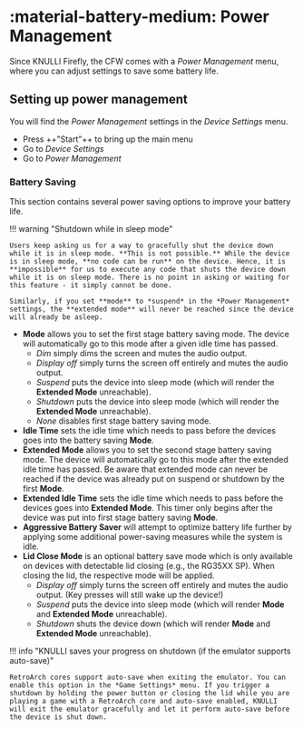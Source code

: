 # :material-battery-medium: Power Management

Since KNULLI Firefly, the CFW comes with a *Power Management* menu, where you can adjust settings to save some battery life.

## Setting up power management

You will find the *Power Management* settings in the *Device Settings* menu.

* Press ++"Start"++ to bring up the main menu
* Go to *Device Settings*
* Go to *Power Management*

### Battery Saving

This section contains several power saving options to improve your battery life.

!!! warning "Shutdown while in sleep mode"

    Users keep asking us for a way to gracefully shut the device down while it is in sleep mode. **This is not possible.** While the device is in sleep mode, **no code can be run** on the device. Hence, it is **impossible** for us to execute any code that shuts the device down while it is on sleep mode. There is no point in asking or waiting for this feature - it simply cannot be done.

    Similarly, if you set **mode** to *suspend* in the *Power Management* settings, the **extended mode** will never be reached since the device will already be asleep.

* **Mode** allows you to set the first stage battery saving mode. The device will automatically go to this mode after a given idle time has passed.
    * *Dim* simply dims the screen and mutes the audio output.
    * *Display off* simply turns the screen off entirely and mutes the audio output.
    * *Suspend* puts the device into sleep mode (which will render the **Extended Mode** unreachable).
    * *Shutdown* puts the device into sleep mode (which will render the **Extended Mode** unreachable).
    * *None* disables first stage battery saving mode.
* **Idle Time** sets the idle time which needs to pass before the devices goes into the battery saving **Mode**.
* **Extended Mode** allows you to set the second stage battery saving mode. The device will automatically go to this mode after the extended idle time has passed. Be aware that extended mode can never be reached if the device was already put on suspend or shutdown by the first **Mode**.
* **Extended Idle Time** sets the idle time which needs to pass before the devices goes into **Extended Mode**. This timer only begins after the device was put into first stage battery saving **Mode**.
* **Aggressive Battery Saver** will attempt to optimize battery life further by applying some additional power-saving measures while the system is idle.
* **Lid Close Mode** is an optional battery save mode which is only available on devices with detectable lid closing (e.g., the RG35XX SP). When closing the lid, the respective mode will be applied.
    * *Display off* simply turns the screen off entirely and mutes the audio output. (Key presses will still wake up the device!)
    * *Suspend* puts the device into sleep mode (which will render **Mode** and **Extended Mode** unreachable).
    * *Shutdown* shuts the device down (which will render **Mode** and **Extended Mode** unreachable).

!!! info "KNULLI saves your progress on shutdown (if the emulator supports auto-save)"

    RetroArch cores support auto-save when exiting the emulator. You can enable this option in the *Game Settings* menu. If you trigger a shutdown by holding the power button or closing the lid while you are playing a game with a RetroArch core and auto-save enabled, KNULLI will exit the emulator gracefully and let it perform auto-save before the device is shut down.
